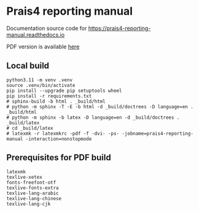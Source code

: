 # Prais4 reporting manual

Documentation source code for <https://prais4-reporting-manual.readthedocs.io>

PDF version is available [here](https://buildmedia.readthedocs.org/media/pdf/prais4-reporting-manual/latest/prais4-reporting-manual.pdf)

## Local build

    python3.11 -m venv .venv
    source .venv/bin/activate
    pip install --upgrade pip setuptools wheel
    pip install -r requirements.txt
    # sphinx-build -b html . _build/html
    # python -m sphinx -T -E -b html -d _build/doctrees -D language=en . _build/html
    # python -m sphinx -b latex -D language=en -d _build/doctrees . _build/latex
    # cd _build/latex
    # latexmk -r latexmkrc -pdf -f -dvi- -ps- -jobname=prais4-reporting-manual -interaction=nonstopmode

## Prerequisites for PDF build

    latexmk
    texlive-xetex
    fonts-freefont-otf
    texlive-fonts-extra
    texlive-lang-arabic
    texlive-lang-chinese
    texlive-lang-cjk
